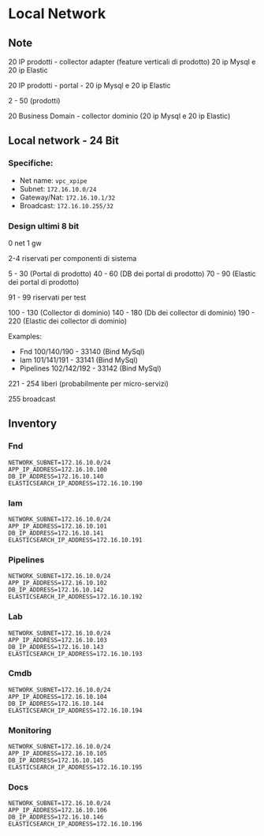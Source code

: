# Local Network

## Note
20 IP prodotti - collector adapter (feature verticali di prodotto) 20 ip Mysql e 20 ip Elastic

20 IP prodotti - portal - 20 ip Mysql e 20 ip Elastic

2 - 50 (prodotti)

20 Business Domain -  collector dominio (20 ip Mysql e 20 ip Elastic)

## Local network - 24 Bit 

### Specifiche:
- Net name: `vpc_xpipe`
- Subnet: `172.16.10.0/24`
- Gateway/Nat: `172.16.10.1/32`
- Broadcast: `172.16.10.255/32`

### Design ultimi 8 bit

0 net
1 gw

2-4 riservati per componenti di sistema

5 - 30 (Portal di prodotto)
40 - 60 (DB dei portal di prodotto)
70 - 90 (Elastic dei portal di prodotto)

91 - 99 riservati per test


100 - 130 (Collector di dominio)
140 - 180 (Db dei collector di dominio)
190 - 220 (Elastic dei collector di dominio)

Examples:
- Fnd 100/140/190 - 33140 (Bind MySql)
- Iam 101/141/191 - 33141 (Bind MySql)
- Pipelines 102/142/192 - 33142 (Bind MySql)

221 - 254 liberi (probabilmente per micro-servizi)

255 broadcast

## Inventory

### Fnd

```dotenv
NETWORK_SUBNET=172.16.10.0/24
APP_IP_ADDRESS=172.16.10.100
DB_IP_ADDRESS=172.16.10.140
ELASTICSEARCH_IP_ADDRESS=172.16.10.190
```

### Iam

```dotenv
NETWORK_SUBNET=172.16.10.0/24
APP_IP_ADDRESS=172.16.10.101
DB_IP_ADDRESS=172.16.10.141
ELASTICSEARCH_IP_ADDRESS=172.16.10.191
```

### Pipelines

```dotenv
NETWORK_SUBNET=172.16.10.0/24
APP_IP_ADDRESS=172.16.10.102
DB_IP_ADDRESS=172.16.10.142
ELASTICSEARCH_IP_ADDRESS=172.16.10.192
```

### Lab

```dotenv
NETWORK_SUBNET=172.16.10.0/24
APP_IP_ADDRESS=172.16.10.103
DB_IP_ADDRESS=172.16.10.143
ELASTICSEARCH_IP_ADDRESS=172.16.10.193
```

### Cmdb

```dotenv
NETWORK_SUBNET=172.16.10.0/24
APP_IP_ADDRESS=172.16.10.104
DB_IP_ADDRESS=172.16.10.144
ELASTICSEARCH_IP_ADDRESS=172.16.10.194
```

### Monitoring

```dotenv
NETWORK_SUBNET=172.16.10.0/24
APP_IP_ADDRESS=172.16.10.105
DB_IP_ADDRESS=172.16.10.145
ELASTICSEARCH_IP_ADDRESS=172.16.10.195
```

### Docs

```dotenv
NETWORK_SUBNET=172.16.10.0/24
APP_IP_ADDRESS=172.16.10.106
DB_IP_ADDRESS=172.16.10.146
ELASTICSEARCH_IP_ADDRESS=172.16.10.196
```